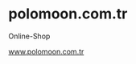 # polomoon.com.tr
Online-Shop
<p> <a href="https://polomoon.com.tr" target="_blank"> www.polomoon.com.tr </a></p>
